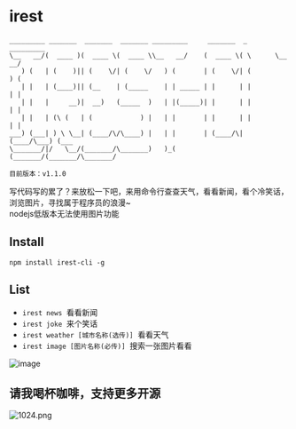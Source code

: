 # irest
```
_________ _______  _______  _______ _________     _______  _       _________
\__   __/(  ____ )(  ____ \(  ____ \\__   __/    (  ____ \( \      \__   __/
   ) (   | (    )|| (    \/| (    \/   ) (       | (    \/| (         ) (
   | |   | (____)|| (__    | (_____    | | _____ | |      | |         | |
   | |   |     __)|  __)   (_____  )   | |(_____)| |      | |         | |
   | |   | (\ (   | (            ) |   | |       | |      | |         | |
___) (___| ) \ \__| (____/\/\____) |   | |       | (____/\| (____/\___) (___
\_______/|/   \__/(_______/\_______)   )_(       (_______/(_______/\_______/

目前版本：v1.1.0

```

写代码写的累了？来放松一下吧，来用命令行查查天气，看看新闻，看个冷笑话，浏览图片，寻找属于程序员的浪漫~   
nodejs低版本无法使用图片功能

## Install

```
npm install irest-cli -g
```


## List

* `irest news`  看看新闻
* `irest joke`  来个笑话
* `irest weather [城市名称(选传)]`  看看天气
* `irest image [图片名称(必传)]`  搜索一张图片看看

  
![image](https://github.com/Jon-Millent/irest/blob/master/show01.gif?raw=true)

## 请我喝杯咖啡，支持更多开源
![1024.png](https://i.loli.net/2018/07/25/5b57cb91a44a1.png)

